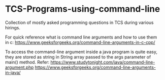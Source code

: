# TCS-Programs-using-command-line
Collection of mostly asked programming questions in TCS during various hirings.

For quick reference what is command line arguments and how to use them in c:
https://www.geeksforgeeks.org/command-line-arguments-in-c-cpp/


To access the command-line argument inside a java program is quite easy, they are stored as string in String array passed to the args parameter of main() method.
Refer: https://www.studytonight.com/java/command-line-argument.php
       https://www.geeksforgeeks.org/command-line-arguments-in-java/



